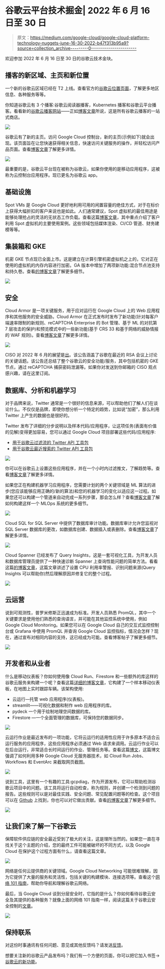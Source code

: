 # 谷歌云平台技术掘金| 2022 年 6 月 16 日至 30 日

> 原文：<https://medium.com/google-cloud/google-cloud-platform-technology-nuggets-june-16-30-2022-b47f313b95a9?source=collection_archive---------0----------------------->

欢迎参加 2022 年 6 月 16 日至 30 日的谷歌云技术金块。

## **播客的新区域、主页和新位置**

一个新的谷歌云区域已经在 T2 上线。查看官方的[谷歌云位置页面](https://cloud.google.com/about/locations?utm_source=ext&utm_medium=partner&utm_campaign=CDR_rom_gcp_gcptechnuggets_feb-a-2022_021622&utm_content=-)，了解更多地区信息、各种服务等等。

你知道谷歌云有 3 个播客:谷歌云阅读器播客，Kubernetes 播客和谷歌云平台播客。看看新的[谷歌云播客网站](http://cloud.google.com/podcasts?utm_source=ext&utm_medium=partner&utm_campaign=CDR_rom_gcp_gcptechnuggets_feb-a-2022_021622&utm_content=-)——正如[博客文章](https://cloud.google.com/blog/topics/developers-practitioners/google-clouds-podcasts?utm_source=ext&utm_medium=partner&utm_campaign=CDR_rom_gcp_gcptechnuggets_feb-a-2022_021622&utm_content=-)所说，这是所有谷歌云播客的一站式商店。

![](img/4b8368aede6faa8f7cd9b2d7c757d112.png)

谷歌云有了新的主页。访问 Google Cloud 控制台，新的主页(示例如下)就会出现。该页面旨在让您快速获得相关信息，快速访问关键服务的操作，并轻松访问产品页面。查看[博客文章](https://cloud.google.com/blog/topics/developers-practitioners/introducing-new-homepage-google-cloud?utm_source=ext&utm_medium=partner&utm_campaign=CDR_rom_gcp_gcptechnuggets_feb-a-2022_021622&utm_content=-)了解更多详情。

![](img/eb52926c3a2542ccc36b1f67cff38950.png)

最重要的是，谷歌云平台现在被称为谷歌云，如果你使用的是移动应用程序，这被称为云控制台应用程序。现已更名为谷歌云 app。

## **基础设施**

Spot VMs 是 Google Cloud 更好地利用可用的闲置容量的绝佳方式，对于在标价上获得大幅折扣的客户来说也是如此。人们通常建议，Spot 虚拟机的最佳用途是能够处理抢占的灵活的无状态工作负载。查看这篇[博客文章](https://cloud.google.com/blog/products/compute/google-cloud-spot-vm-use-cases-and-best-practices?utm_source=ext&utm_medium=partner&utm_campaign=CDR_rom_gcp_gcptechnuggets_feb-a-2022_021622&utm_content=-)，其中重点介绍了客户利用 Spot 虚拟机的主要使用案例。这些领域包括媒体渲染、CI/CD 管道、财务建模等等。

## **集装箱和 GKE**

机密 GKE 节点现已全面上市。这是建立在计算引擎机密虚拟机之上的，它对正在使用的虚拟机的内存内容进行加密。GA 版本中增加了两项新功能:混合节点池支持和持久卷。查看[的博客文章](https://cloud.google.com/blog/products/identity-security/announcing-general-availability-of-confidential-gke-nodes?utm_source=ext&utm_medium=partner&utm_campaign=CDR_rom_gcp_gcptechnuggets_feb-a-2022_021622&utm_content=-)了解更多细节。

![](img/c5221718040c5582eaed5f14580af40a.png)

## **安全**

Cloud Armor 是一项关键服务，用于应对运行在 Google Cloud 上的 Web 应用程序和其他服务的安全威胁。Cloud Armor 在正式发布时发布了新功能(针对每客户端速率限制的新规则、reCAPTCHA Enterprise 的 Bot 管理、基于 ML 的对抗第 7 层攻击的保护)和预览模式中的一些新功能(基于 CRS 33 和基于网络的威胁情报的 WAF 规则)。查看[博客文章](https://cloud.google.com/blog/products/identity-security/announcing-new-cloud-armor-rate-limiting-adaptive-protection-and-bot-defense?utm_source=ext&utm_medium=partner&utm_campaign=CDR_rom_gcp_gcptechnuggets_feb-a-2022_021622&utm_content=-)了解更多详情。

![](img/ab439dc8e4e30334e5f813de1ae921b3.png)

CISO 对 2022 年 6 月的展望是[出](https://cloud.google.com/blog/products/identity-security/cloud-ciso-perspectives-june-2022?utm_source=ext&utm_medium=partner&utm_campaign=CDR_rom_gcp_gcptechnuggets_feb-a-2022_021622&utm_content=-)。该公告涵盖了谷歌在最近的 RSA 会议上讨论的关键话题。该公告还总结了整个谷歌云的安全功能/服务，其中包括机密的 GKE 节点，通过 reCAPTCHA 捕获密码泄漏等。如果你对发送到你邮箱的 CISO 观点感兴趣，请在这里订阅。

## **数据库、分析和机器学习**

对于品牌来说，Twitter 通常是一个很好的信息来源，可以帮助他们了解人们在谈论什么。不仅仅是品牌，即使你想分析一个特定的趋势，比如说“加密”，那么利用 Twitter 上产生的数据也是很好的。

Twitter 发布了详细的分步说明以及样本代码/应用程序，让这项任务(表面有价值的见解)变得更加容易，您可以通过 Google Cloud 项目部署这些代码/应用程序:

*   [用于谷歌云过滤流的 Twitter API 工具包](https://developer.twitter.com/en/docs/tutorials/developer-guide--twitter-api-toolkit-for-google-cloud1)
*   [用于谷歌云最近搜索的 Twitter API 工具包](https://developer.twitter.com/en/docs/tutorials/developer-guide--twitter-api-toolkit-for-google-cloud)

![](img/1e10ef22249c9d45602b34b3d53d74ac.png)

你可以在谷歌云上设置这些应用程序，并在一个小时内过滤推文，了解趋势等。查看[博客文章](https://cloud.google.com/blog/products/data-analytics/twitter-api-toolkit-for-google-cloud?utm_source=ext&utm_medium=partner&utm_campaign=CDR_rom_gcp_gcptechnuggets_feb-a-2022_021622&utm_content=-)了解更多详情。

如果您正在构建机器学习应用程序，您需要计划的两个关键领域是 ML 算法的进步(您应该能够应用正确的/新的算法)和您的机器学习的变化以适应这一过程。如果您还可以构建一个管道来自动完成一系列步骤，那会怎么样？查看[博客文章](https://cloud.google.com/blog/topics/developers-practitioners/mlops-system-automl-and-pipeline-vertex-ai?utm_source=ext&utm_medium=partner&utm_campaign=CDR_rom_gcp_gcptechnuggets_feb-a-2022_021622&utm_content=-)了解如何构建这样一个 MLOps 系统的更多细节。

![](img/fb59ce944489e2ec6536dbb905395780.png)

Cloud SQL for SQL Server 中提供了数据库审计功能。数据库审计允许您监视对 SQL Server 数据库的更改，如数据库创建、数据插入或表删除。查看[博客文章](https://cloud.google.com/blog/products/databases/database-auditing-with-cloud-sql-for-sql-server?utm_source=ext&utm_medium=partner&utm_campaign=CDR_rom_gcp_gcptechnuggets_feb-a-2022_021622&utm_content=-)了解更多详情。

![](img/b8ddd841c937919454a7747f3b39fc7e.png)

Cloud Spanner 已经发布了 Query Insights，这是一套可视化工具，为开发人员和数据库管理员提供了一种快速诊断 Spanner 上查询性能问题的简单方法。看看这篇[的博客文章](https://cloud.google.com/blog/products/databases/diagnose-query-performance-issues-with-cloud-spanner-query-insights?utm_source=ext&utm_medium=partner&utm_campaign=CDR_rom_gcp_gcptechnuggets_feb-a-2022_021622&utm_content=-)，这篇文章讲述了设置 CPU 利用率警报、识别问题来源(Query Insights 可以帮助你)然后理解原因并修复它的整个过程。

![](img/619eb0a43cbdf5d08399e98db01c8566.png)

## **云运营**

说到可观测性，普罗米修斯正迅速成为标准。开发人员熟悉 PromQL，其中一个关键要求是使用他们熟悉的查询语言，并可能在其他监控系统中使用，例如 Google Cloud Monitoring。如果您可以在 Google Cloud 自己的交互式监控控制台或 Grafana 中使用 PromQL 并查询 Google Cloud 监控指标，情况会怎样？现在，通过宣布对相同内容的支持，这已经成为可能。查看博客帖子了解更多细节。

![](img/1996f0a666034fbad28a0824a4862fc6.png)

## **开发者和从业者**

什么是移动仪表板？你如何使用像 Cloud Run、Firestore 和一些额外的库这样的谷歌云服务来构建一个呢？查看这篇[详细的博客文章](https://cloud.google.com/blog/topics/manufacturing/building-a-mobility-dashboard-with-cloud-run-and-firestore?utm_source=ext&utm_medium=partner&utm_campaign=CDR_rom_gcp_gcptechnuggets_feb-a-2022_021622&utm_content=-)，它构建了一个样本移动仪表板，在地图上实时跟踪车辆。该架构使用:

*   云运行—托管 web 应用程序(仪表板)。
*   streamlit——可视化数据和制作 web 应用程序的库。
*   pydeck 一个用于绘制地理空间数据的库。
*   Firestore —一个全面管理的数据库，可保持您的数据同步。

![](img/b1525ec7ead87bc0e428d2000c912f7f.png)

云运行作业是最近发布的一项功能，它将云运行的适用性应用于许多原本不适合云运行服务的应用程序，这些应用程序必须通过 Web 请求来调用。云运行作业可以在后台运行，非常适合长时间运行的作业、管理任务等。查看这篇[博文](https://cloud.google.com/blog/topics/developers-practitioners/taking-screenshots-web-pages-cloud-run-jobs-workflows-and-eventarc?utm_source=ext&utm_medium=partner&utm_campaign=CDR_rom_gcp_gcptechnuggets_feb-a-2022_021622&utm_content=-)，这篇博文强调了如何利用多种 Google Cloud 无服务器技术，如 Cloud Run Jobs、Workflows 和 EventArc 来截取网页截图。

![](img/51547cb8b4936ac89abeb42ef744d10d.png)

说到工具，这里有一个有趣的工具:gcpdiag，作为开源发布，它可以帮助检测谷歌云项目中的问题。该工具将运行自动检查，称为规则，并创建一个检测到问题的报告。这些规则可以是对最佳实践、安全问题、常见配置问题等的检查。这个项目可以在 [Github](https://github.com/GoogleCloudPlatform/gcpdiag) 上找到，你也可以对它做出贡献。查看[的博客文章](https://cloud.google.com/blog/topics/developers-practitioners/announcing-gcpdiag-open-source-troubleshooting-tool-google-cloud-platform?utm_source=ext&utm_medium=partner&utm_campaign=CDR_rom_gcp_gcptechnuggets_feb-a-2022_021622&utm_content=-)了解更多细节。

![](img/7b3f52b8799f6bd45ad97ce857acbda2.png)

## **让我们来了解一下谷歌云**

保障软件供应链的安全最近受到了极大的关注，这是理所当然的。如果您一直在寻找关于这个主题的介绍，您的最终工件可能被破坏的不同方式，以及 Google Cloud 在保护这个过程方面有什么，请查看这篇文章。

![](img/804796ab1bf02a9188951c17869e8f71.png)

网络是任何云提供商的关键领域。Google Cloud Networking 可能很难理解，因为它提供了大量的服务和灵活性，包括关键的构建模块、连接选项等。查看这个[网络 101 指南](https://cloud.google.com/blog/topics/developers-practitioners/networking-101-gcp-reference-sheet?utm_source=ext&utm_medium=partner&utm_campaign=CDR_rom_gcp_gcptechnuggets_feb-a-2022_021622&utm_content=-)，帮助你导航和理解谷歌云网络。

最后，当 Google Cloud 谈到分层安全时，它指的是什么？你如何看待谷歌云安全及其提供的各种服务？就像上面的网络 101 指南一样，阅读这篇关于谷歌云安全控制的[文章](https://cloud.google.com/blog/topics/developers-practitioners/google-cloud-security-overview?utm_source=ext&utm_medium=partner&utm_campaign=CDR_rom_gcp_gcptechnuggets_feb-a-2022_021622&utm_content=-)。

![](img/b49e9e95486882d0e552fa266e0ca274.png)

## **保持联系**

对这份时事通讯有任何问题、意见或其他反馈吗？请发送[反馈](https://forms.gle/UAsAS7YLxYSBTNBy9)。

想要关注新的谷歌云产品发布吗？我们有一个方便的页面，你可以把它加入书签→ [谷歌云的新功能](https://bit.ly/3umz3cA?utm_source=ext&utm_medium=partner&utm_campaign=CDR_rom_gcp_gcptechnuggets_feb-a-2022_021622&utm_content=-)。